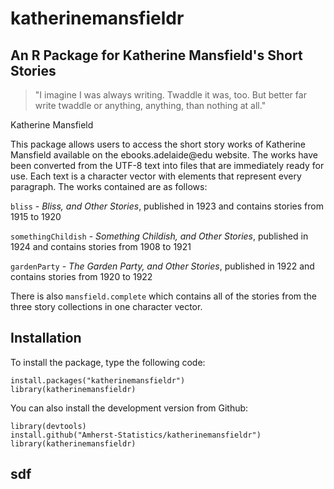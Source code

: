 # katherinemansfieldr

## An R Package for Katherine Mansfield's Short Stories

> "I imagine I was always writing. Twaddle it was, too. But better far write twaddle or anything, anything, than nothing at all."

Katherine Mansfield

This package allows users to access the short story works of Katherine 
Mansfield available on the ebooks.adelaide@edu website. The works have been converted from the UTF-8 text into files that are immediately ready for use. Each text is a character vector with elements that represent every paragraph. The works contained are as follows:

`bliss` - *Bliss, and Other Stories*, published in 1923 and contains stories from 1915 to 1920

`somethingChildish` - *Something Childish, and Other Stories*, published in 1924 and contains stories from 1908 to 1921 

`gardenParty` - *The Garden Party, and Other Stories*, published in 1922 and contains stories from 1920 to 1922

There is also `mansfield.complete` which contains all of the stories from the three story collections in one character vector.

## Installation

To install the package, type the following code:

```
install.packages("katherinemansfieldr")
library(katherinemansfieldr)
```

You can also install the development version from Github:

```
library(devtools)
install.github("Amherst-Statistics/katherinemansfieldr")
library(katherinemansfieldr)
```

## sdf 
